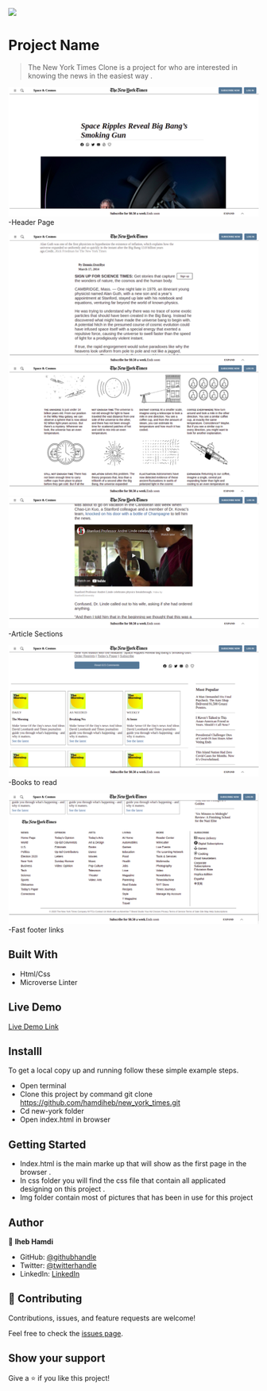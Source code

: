 ![](https://img.shields.io/badge/Microverse-blueviolet)

# Project Name

> The New York Times Clone is a project for who are interested in knowing the news in the easiest way .

![screenshot](./img/screenshot/1.png)
-Header Page

![screenshot](./img/screenshot/2.png)
![screenshot](./img/screenshot/3.png)
![screenshot](./img/screenshot/4.png)
-Article Sections

![screenshot](./img/screenshot/5.png)
-Books to read

![screenshot](./img/screenshot/6.png)
-Fast footer links

## Built With

- Html/Css
- Microverse Linter


## Live Demo

[Live Demo Link](https://hamdiheb.github.io/new_york_times/)


## Installl

To get a local copy up and running follow these simple example steps.
- Open terminal
- Clone this project by command git clone https://github.com/hamdiheb/new_york_times.git
- Cd new-york folder
- Open index.html in browser

## Getting Started 
- Index.html is the main marke up that will show as the first page in the browser .
- In css folder you will find the css file that contain all applicated designing on this project .
- Img folder contain most of pictures that has been in use for this project

## Author

👤 **Iheb Hamdi**

- GitHub: [@githubhandle](https://github.com/hamdiheb)
- Twitter: [@twitterhandle](https://twitter.com/hamdiheb)
- LinkedIn: [LinkedIn](https://www.linkedin.com/in/hamdi-iheb-b3ba16206/)


## 🤝 Contributing

Contributions, issues, and feature requests are welcome!

Feel free to check the [issues page](https://github.com/hamdiheb/new_york_times/issues/2).


## Show your support

Give a ⭐️ if you like this project!
